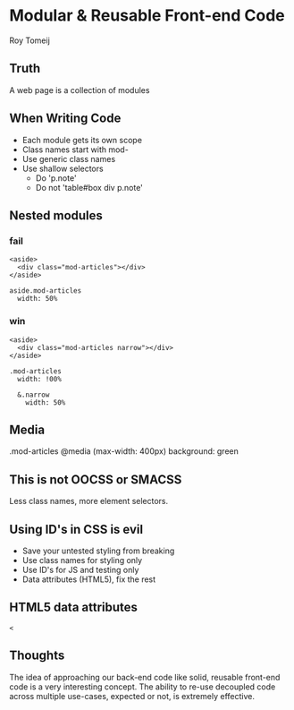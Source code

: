 # Modular & Reusable Front-end Code

  Roy Tomeij


## Truth
  
  A web page is a collection of modules


## When Writing Code

  - Each module gets its own scope
  - Class names start with mod-
  - Use generic class names
  - Use shallow selectors
    - Do 'p.note'
    - Do not 'table#box div p.note'

## Nested modules

### fail

    <aside>
      <div class="mod-articles"></div>
    </aside>

    aside.mod-articles
      width: 50%


### win

    <aside>
      <div class="mod-articles narrow"></div>
    </aside>

    .mod-articles
      width: !00%

      &.narrow
        width: 50%


## Media

  .mod-articles
    @media (max-width: 400px)
      background: green


## This is not OOCSS or SMACSS

  Less class names, more element selectors.


## Using ID's in CSS is evil

  - Save your untested styling from breaking
  - Use class names for styling only
  - Use ID's for JS and testing only
  - Data attributes (HTML5), fix the rest


## HTML5 data attributes

    <




## Thoughts

  The idea of approaching our back-end code like solid, reusable front-end code is a very interesting concept. The ability to re-use decoupled code across multiple use-cases, expected or not, is extremely effective.

